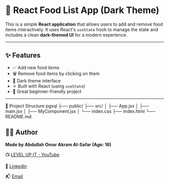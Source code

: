 # 🥝 React Food List App (Dark Theme)

This is a simple **React application** that allows users to add and remove food items interactively. It uses React's `useState` hook to manage the state and includes a clean **dark-themed UI** for a modern experience.

---

## ✨ Features

- ✅ Add new food items
- 🗑️ Remove food items by clicking on them
- 🎨 Dark theme interface
- ⚛️ Built with React (using `useState`)
- 🎯 Great beginner-friendly project

---

📂 Project Structure
pgsql
├── public/
├── src/
│ ├── App.jsx
│ ├── main.jsx
│ ├── MyComponent.jsx
│ └── index.css
├── index.html
└── README.md

## 👨‍💻 Author

**Made by Abdullah Omar Akram Al-Safar (Age: 16)**

📺 [LEVEL UP IT - YouTube](https://www.youtube.com/@LEVEL_UP_IT)

🔗 [LinkedIn](https://www.linkedin.com/in/abdullah-omar-2a552834b)

📬 [Email](mailto:abodyalsafar2009@gmail.com)
